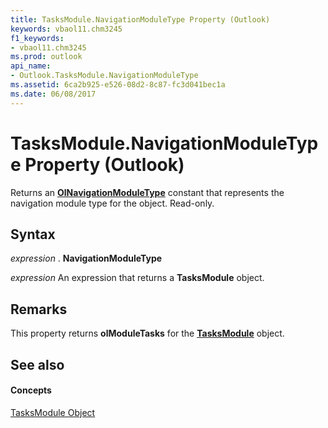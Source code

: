 ```yaml
---
title: TasksModule.NavigationModuleType Property (Outlook)
keywords: vbaol11.chm3245
f1_keywords:
- vbaol11.chm3245
ms.prod: outlook
api_name:
- Outlook.TasksModule.NavigationModuleType
ms.assetid: 6ca2b925-e526-08d2-8c87-fc3d041bec1a
ms.date: 06/08/2017
---
```



# TasksModule.NavigationModuleType Property (Outlook)

Returns an **[OlNavigationModuleType](olnavigationmoduletype-enumeration-outlook.md)** constant that represents the navigation module type for the object. Read-only.


## Syntax

 _expression_ . **NavigationModuleType**

 _expression_ An expression that returns a **TasksModule** object.


## Remarks

This property returns **olModuleTasks** for the **[TasksModule](tasksmodule-object-outlook.md)** object.


## See also


#### Concepts


[TasksModule Object](tasksmodule-object-outlook.md)

